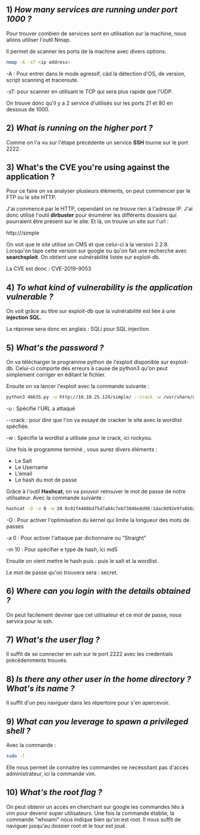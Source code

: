 ## 1) *How many services are running under port 1000 ?*

Pour trouver combien de services sont en utilisation sur la machine, nous allons utiliser l'outil Nmap.

Il permet de scanner les ports de la machine avec divers options.

```bash
nmap -A -sT <ip address>
```

-A : Pour entrer dans le mode agressif, càd la détection d'OS, de version, script scanning et traceroute.

-sT: pour scanner en utilisant le TCP qui sera plus rapide que l'UDP.

On trouve donc qu'il y a 2 service d'utilisés sur les ports 21 et 80 en dessous de 1000.

## 2) *What is running on the higher port ?*

Comme on l'a vu sur l'étape précédente un service **SSH** tourne sur le port 2222.

## 3) What's the CVE you're using against the application ? 

Pour ce faire on va analyser plusieurs éléments, on peut commencer par le FTP ou le site HTTP.

J'ai commencé par le HTTP, cependant on ne trouve rien à l'adresse IP. J'ai donc utilisé l'outil **dirbuster** pour énumérer les différents dossiers qui pourraient être présent sur le site. Et là, on trouve un site sur l'url :

http://<ip address>/simple

On voit que le site utilise un CMS et que celui-ci à la version 2.2.8. Lorsqu'on tape cette version sur google ou qu'on fait une recherche avec **searchsploit**. On obtient une vulnérabilité listée sur exploit-db.

La CVE est donc : CVE-2019-9053

## 4) *To what kind of vulnerability is the application vulnerable ?*

On voit grâce au titre sur exploit-db que la vulnérabilité est liée à une **injection SQL.**

La réponse sera donc en anglais : SQLi pour SQL injection.

## 5) *What's the password ?*

On va télécharger le programme python de l'exploit disponible sur exploit-db. Celui-ci comporte des erreurs à cause de python3 qu'on peut simplement corriger en éditant le fichier. 

Ensuite on va lancer l'exploit avec la commande suivante :

```bash
python3 46635.py -u http://10.10.25.124/simple/ --crack -w /usr/share/wordlists/rockyou.txt
```

-u : Spécifie l'URL a attaqué

--crack : pour dire que l'on va essayé de cracker le site avec la wordlist spécfiée.

-w : Spécifie la wordlist a utilisée pour le crack, ici rockyou.

Une fois le programme terminé , vous aurez divers éléments :

- Le Salt
- Le Username
- L'email
- Le hash du mot de passe

Grâce à l'outil **Hashcat**, on va pouvoir retrouver le mot de passe de notre utilisateur. Avec la commande suivante :

```bash
hashcat -O -a 0 -m 20 0c01f4468bd75d7a84c7eb73846e8d96:1dac0d92e9fa6bb2 /usr/share/wordlists/rockyou.txt 
```

-O : Pour activer l'optimisation du kernel qui limite la longueur des mots de passes

-a 0 : Pour activer l'attaque par dictionnaire ou "Straight"

-m 10 : Pour spécifier e type de hash, ici md5

Ensuite on vient mettre le hash puis : puis le salt et la wordlist.

Le mot de passe qu'on trouvera sera : secret.

## 6) *Where can you login with the details obtained ?*

On peut facilement deviner que cet utilisateur et ce mot de passe, nous servira pour le ssh.

## 7) *What's the user flag ?*

Il suffit de se connecter en ssh sur le port 2222 avec les credentials précédemments trouvés.

## 8) *Is there any other user in the home directory ? What's its name ?*

Il suffit d'un peu naviguer dans les répertoire pour s'en apercevoir.

## 9) *What can you leverage to spawn a privileged shell ?*

Avec la commande :

```bash
sudo -l 
```

Elle nous permet de connaitre les commandes ne necéssitant pas d'accès administrateur, ici la commande vim.

## 10) *What's the root flag ?*

On peut obtenir un accès en cherchant sur google les commandes liés à vim pour devenir super utilisateurs. Une fois la commande établie, la commande "whoami" nous indique bien qu'on est root. Il nous suffit de naviguer jusqu'au dossier root et le tour est joué.

